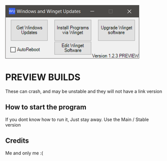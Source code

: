 [<img src="https://raw.githubusercontent.com/OlaYZen/Windows-Update/Preview/Image.png"/>](https://raw.githubusercontent.com/OlaYZen/Windows-Update/Preview/Script%20PREVIEW.ps1)

# PREVIEW BUILDS
These can crash, and may be unstable and they will not have a link version

## How to start the program
If you dont know how to run it, Just stay away. Use the Main / Stable version

## **Credits**
Me and only me :(
